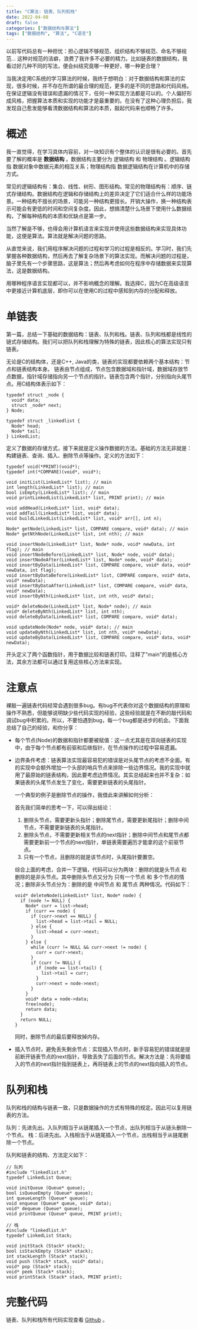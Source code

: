 ```yaml
---
title: "C算法: 链表、队列和栈"
date: 2022-04-08
draft: false
categories: ["数据结构与算法"]
tags: ["数据结构", "算法", "C语言"]
---
```


以前写代码总有一种担忧：担心逻辑不够规范、组织结构不够规范、命名不够规范&#x2026; 这种对规范的洁癖，浪费了我许多不必要的精力。比如链表的数据结构，我看过好几种不同的写法，便会纠结究竟哪一种更好，哪一种更合理？

当我决定用C系统的学习算法的时候，我终于想明白：对于数据结构和算法的实现，很多时候，并不存在所谓的最合理的规范，更多的是不同的思路和代码风格。在保证逻辑没有错误和遗漏的情况下，任何一种实现方法都是可以的。个人偏好形成风格，把握算法本质和实现的功能才是最重要的。在没有了这种心理负担后，我发现自己愈发能够看清数据结构和算法的本质，敲起代码来也顺畅了许多。


<a id="org2ebfc61"></a>

# 概述

我一直觉得，在学习具体内容前，对一块知识有个整体的认识是很有必要的。首先要了解的概率是 **数据结构** 。数据结构主要分为 逻辑结构 和 物理结构 。逻辑结构指 数据对象中数据元素的相互关系；物理结构指 数据逻辑结构在计算机中的存储方式。

常见的逻辑结构有：集合、线性、树形、图形结构。常见的物理结构有：顺序、链式存储结构。数据结构在逻辑和存储结构上的差异决定了它们适合什么样的功能场景。一种结构不擅长的场景，可能另一种结构更擅长。开销大操作，换一种结构表示可能会有更低的时间和空间复杂度。因此，想搞清楚什么场景下使用什么数据结构，了解每种结构的本质和优缺点是第一步。

当然了解是不够，也得会用计算机语言来实现并使用这些数据结构来实现具体功能，这便是算法。算法就是解决问题的思路。

从直觉来说，我们用程序解决问题的过程和学习的过程是相反的。学习时，我们先掌握各种数据结构，然后再去了解复杂场景下的算法实现。而解决问题的过程是，脑子里先有一个步骤思路，这是算法；然后再考虑如何在程序中存储数据来实现算法，这是数据结构。

用哪种程序语言实现都可以，并不影响概念的理解。我选择C，因为C在高级语言中更接近计算机底层，即你可以在使用C的过程中感知到内存的分配和释放。


<a id="orgffe9bf5"></a>

# 单链表

第一篇，总结一下基础的数据结构：链表、队列和栈。链表、队列和栈都是线性的链式存储结构。我们可以把队列和栈理解为特殊的链表，因此核心的算法实现只有链表。

无论是C的结构体，还是C++, Java的类，链表的实现都要依赖两个基本结构：节点和链表结构本身。
链表由节点组成，节点包含数据域和指针域，数据域存放节点数据，指针域存储指向另一个节点的指针。链表包含两个指针，分别指向头尾节点。用C结构体表示如下：

    typedef struct _node {
      void* data;
      struct _node* next;
    } Node;
    
    typedef struct _linkedlist {
      Node* head;
      Node* tail;
    } LinkedList;

定义了数据的存储方式，接下来就是定义操作数据的方法。基础的方法无非就是：构建链表、查询、插入、删除节点等操作。定义的方法如下：

    typedef void(*PRINT)(void*);
    typedef int(*COMPARE)(void*, void*);
    
    void initList(LinkedList* list); // main
    int length(LinkedList* list); // main
    bool isEmpty(LinkedList* list); // main
    void printLinkedList(LinkedList* list, PRINT print); // main
    
    void addHead(LinkedList* list, void* data);
    void addTail(LinkedList* list, void* data);
    void buildLinkedList(LinkedList* list, void* arr[], int n);
    
    Node* getNode(LinkedList* list, COMPARE compare, void* data); // main
    Node* getNthNode(LinkedList* list, int nth); // main
    
    void insertNode(LinkedList* list, Node* node, void* newData, int flag); // main
    void insertNodeBefore(LinkedList* list, Node* node, void* data);
    void insertNodeAfter(LinkedList* list, Node* node, void* data);
    void insertByData(LinkedList* list, COMPARE compare, void* data, void* newData, int flag);
    void insertByDataBefore(LinkedList* list, COMPARE compare, void* data, void* newData);
    void insertByDataAfter(LinkedList* list, COMPARE compare, void* data, void* newData);
    void insertByNth(LinkedList* list, int nth, void* data);
    
    void* deleteNode(LinkedList* list, Node* node); // main
    void* deleteByNth(LinkedList* list, int nth);
    void deleteByData(LinkedList* list, COMPARE compare, void* data);
    
    void updateNode(Node* node, void* data); // main
    void updateByNth(LinkedList* list, int nth, void* newData);
    void updateByData(LinkedList* list, COMPARE compare, void* data, void* newData);

开头定义了两个函数指针，用于数据比较和链表打印。注释了"main"的是核心方法，其余方法都可以通过复用这些核心方法来实现。


<a id="orgfba2876"></a>

# 注意点

裸敲一遍链表代码经常会遇到很多bug。有bug不代表你对这个数据结构的原理和操作不熟悉，但能够说明缺少些代码实现的经验，这些经验就是在不断的敲代码和调试bug中积累的。所以，不要怕遇到bug，每一个bug都是进步的机会。下面我总结了自己的经验，和你分享：

-   每个节点(Node)的数据和指针都要被赋值：这一点尤其是在双向链表的实现中，由于每个节点都有前驱和后继指针，在节点操作的过程中容易遗漏。

-   边界条件考虑：链表算法实现最容易犯的错误是对头尾节点的考虑不全面。有的实现中会额外增加一个头部的哨兵节点来排除一些边界情况。我的实现中就用了最原始的链表结构，因此要考虑边界情况。其实总结起来也并不复杂：如果链表的头尾节点发生了变化，需要更新链表的头尾指针。
    
    一个典型的例子是删除节点的操作，我借此来讲解如何分析：
    
    首先我们简单的思考一下，可以得出结论：
    
    1.  删除头节点，需要更新头指针；删除尾节点，需要更新尾指针；删除中间节点，不需要更新链表的头尾指针。
    2.  删除头节点，不需要更新相关节点的next指针；删除中间节点和尾节点都需要更新前一个节点的next指针，单链表需要遍历才能拿的这个前驱节点。
    3.  只有一个节点，且删除的就是该节点时，头尾指针要置空。
    
    综合上面的考虑，合并一下逻辑，代码可以分为两块：删除的就是头节点 和 删除的是非头节点。其中删除头节点又分为 只有一个节点 和 多个节点的情况；删除非头节点分为：删除的是 中间节点 和 尾节点 两种情况。代码如下：
    
        void* deleteNode(LinkedList* list, Node* node) {
          if (node != NULL) {
            Node* curr = list->head;
            if (curr == node) {
              if (curr->next == NULL) {
                list->head = list->tail = NULL;
              } else {
                list->head = curr->next;
              }
            } else {
              while (curr != NULL && curr->next != node) {
                curr = curr->next;
              }
              if (curr != NULL) {
                if (node == list->tail) {
                  list->tail = curr;
                }
                curr->next = node->next;
              }
            }
            void* data = node->data;
            free(node);
            return data;
          }
          return NULL;
        }
    
    同时，删除节点的最后要释放掉内存。

-   插入节点时，避免丢失剩余节点：实现插入节点时，新手容易犯的错误就是提前断开链表节点的next指针，导致丢失了后面的节点。解决方法是：先将要插入的节点的next指针指到链表上，再将链表上的节点的next指向插入的节点。


<a id="org01f3287"></a>

# 队列和栈

队列和栈的结构与链表一致，只是数据操作的方式有特殊的规定。因此可以复用链表的方法。

队列：先进先出。入队列相当于从链尾插入一个节点，出队列相当于从链头删除一个节点。
栈：后进先出。入栈相当于从链尾插入一个节点，出栈相当于从链尾删除一个节点。

队列和链表的结构、方法定义如下：

    // 队列
    #include "linkedlist.h"
    typedef LinkedList Queue;
    
    void initQueue (Queue* queue);
    bool isQueueEmpty (Queue* queue);
    int queueLength (Queue* queue);
    void enqueue (Queue* queue, void* data);
    void* dequeue (Queue* queue);
    void printQueue (Queue* queue, PRINT print);
    
    // 栈
    #include "linkedlist.h"
    typedef LinkedList Stack;
    
    void initStack (Stack* stack);
    bool isStackEmpty (Stack* stack);
    int stackLength (Stack* stack);
    void push (Stack* stack, void* data);
    void* pop (Stack* stack);
    void* peek (Stack* stack);
    void printStack (Stack* stack, PRINT print);


<a id="org8822a14"></a>

# 完整代码

链表、队列和栈所有代码实现查看 [Github](https://github.com/Kinneyzhang/LangC/tree/main/C-Algorithm/LinkedList) 。
